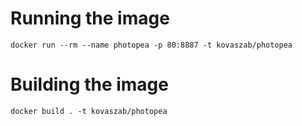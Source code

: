 # Running the image

```
docker run --rm --name photopea -p 80:8887 -t kovaszab/photopea
```

# Building the image
```
docker build . -t kovaszab/photopea
```